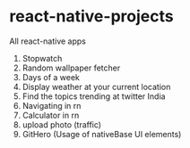 # react-native-projects
All react-native apps

1. Stopwatch   
2. Random wallpaper fetcher   
3. Days of a week     
4. Display weather at your current location   
5. Find the topics trending at twitter India     
6. Navigating in rn
7. Calculator in rn
8. upload photo (traffic)
9. GitHero (Usage of nativeBase UI elements)
